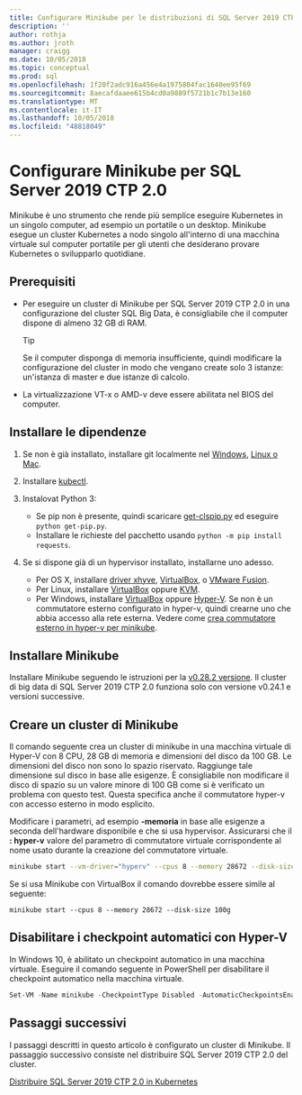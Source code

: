 ```yaml
---
title: Configurare Minikube per le distribuzioni di SQL Server 2019 CTP 2.0 | Microsoft Docs
description: ''
author: rothja
ms.author: jroth
manager: craigg
ms.date: 10/05/2018
ms.topic: conceptual
ms.prod: sql
ms.openlocfilehash: 1f20f2adc916a456e4a1975804fac1640ee95f69
ms.sourcegitcommit: 8aecafdaaee615b4cd0a9889f5721b1c7b13e160
ms.translationtype: MT
ms.contentlocale: it-IT
ms.lasthandoff: 10/05/2018
ms.locfileid: "48818049"
---
```

# <a name="configure-minikube-for-sql-server-2019-ctp-20"></a>Configurare Minikube per SQL Server 2019 CTP 2.0

Minikube è uno strumento che rende più semplice eseguire Kubernetes in un singolo computer, ad esempio un portatile o un desktop. Minikube esegue un cluster Kubernetes a nodo singolo all'interno di una macchina virtuale sul computer portatile per gli utenti che desiderano provare Kubernetes o svilupparlo quotidiane. 

## <a name="prerequisites"></a>Prerequisiti

- Per eseguire un cluster di Minikube per SQL Server 2019 CTP 2.0 in una configurazione del cluster SQL Big Data, è consigliabile che il computer dispone di almeno 32 GB di RAM.

   > [!TIP] 
   > Se il computer disponga di memoria insufficiente, quindi modificare la configurazione del cluster in modo che vengano create solo 3 istanze: un'istanza di master e due istanze di calcolo.

- La virtualizzazione VT-x o AMD-v deve essere abilitata nel BIOS del computer.

## <a name="install-dependencies"></a>Installare le dipendenze

1. Se non è già installato, installare git localmente nel [Windows](https://git-for-windows.github.io/), [Linux o Mac](https://git-scm.com/book/en/v2/Getting-Started-Installing-Git).

1. Installare [kubectl](https://kubernetes.io/docs/tasks/tools/install-kubectl/).

1. Instalovat Python 3:
   - Se pip non è presente, quindi scaricare [get-clspip.py](https://bootstrap.pypa.io/get-pip.py) ed eseguire `python get-pip.py`.
   - Installare le richieste del pacchetto usando `python -m pip install requests`.

1. Se si dispone già di un hypervisor installato, installarne uno adesso.
   - Per OS X, installare [driver xhyve](https://git.k8s.io/minikube/docs/drivers.md), [VirtualBox](https://www.virtualbox.org/wiki/Downloads), o [VMware Fusion](https://www.vmware.com/products/fusion).
   - Per Linux, installare [VirtualBox](https://www.virtualbox.org/wiki/Downloads) oppure [KVM](http://www.linux-kvm.org/).
   - Per Windows, installare [VirtualBox](https://www.virtualbox.org/wiki/Downloads) oppure [Hyper-V](https://msdn.microsoft.com/virtualization/hyperv_on_windows/quick_start/walkthrough_install). Se non è un commutatore esterno configurato in hyper-v, quindi crearne uno che abbia accesso alla rete esterna.  Vedere come [crea commutatore esterno in hyper-v per minikube](https://blogs.msdn.microsoft.com/wasimbloch/2017/01/23/setting-up-kubernetes-on-windows10-laptop-with-minikube/).

## <a name="install-minikube"></a>Installare Minikube

Installare Minikube seguendo le istruzioni per la [v0.28.2 versione](https://github.com/kubernetes/minikube/releases/tag/v0.28.2). Il cluster di big data di SQL Server 2019 CTP 2.0 funziona solo con versione v0.24.1 e versioni successive.

## <a name="create-a-minikube-cluster"></a>Creare un cluster di Minikube

Il comando seguente crea un cluster di minikube in una macchina virtuale di Hyper-V con 8 CPU, 28 GB di memoria e dimensioni del disco da 100 GB. Le dimensioni del disco non sono lo spazio riservato.  Raggiunge tale dimensione sul disco in base alle esigenze.  È consigliabile non modificare il disco di spazio su un valore minore di 100 GB come si è verificato un problema con questo test. Questa specifica anche il commutatore hyper-v con accesso esterno in modo esplicito.

Modificare i parametri, ad esempio **-memoria** in base alle esigenze a seconda dell'hardware disponibile e che si usa hypervisor.  Assicurarsi che il **: hyper-v** valore del parametro di commutatore virtuale corrispondente al nome usato durante la creazione del commutatore virtuale.

```bash
minikube start --vm-driver="hyperv" --cpus 8 --memory 28672 --disk-size 100g --hyperv-virtual-switch "External"
```

Se si usa Minikube con VirtualBox il comando dovrebbe essere simile al seguente:

```base
minikube start --cpus 8 --memory 28672 --disk-size 100g
```

## <a name="disable-automatic-checkpoint-with-hyper-v"></a>Disabilitare i checkpoint automatici con Hyper-V

In Windows 10, è abilitato un checkpoint automatico in una macchina virtuale. Eseguire il comando seguente in PowerShell per disabilitare il checkpoint automatico nella macchina virtuale.

```PowerShell
Set-VM -Name minikube -CheckpointType Disabled -AutomaticCheckpointsEnabled $false
```

## <a name="next-steps"></a>Passaggi successivi

I passaggi descritti in questo articolo è configurato un cluster di Minikube. Il passaggio successivo consiste nel distribuire SQL Server 2019 CTP 2.0 del cluster.

[Distribuire SQL Server 2019 CTP 2.0 in Kubernetes](deployment-guidance.md#deploy)
